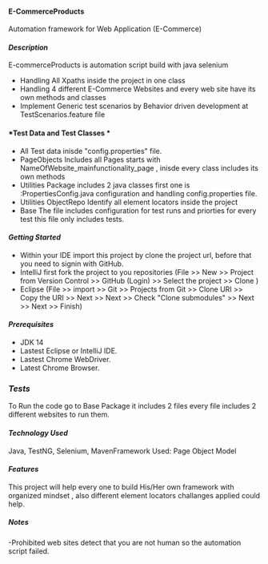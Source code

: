 #### E-CommerceProducts
Automation framework for Web Application (E-Commerce)

#### *Description*

E-commerceProducts is automation script build with java selenium

- Handling All Xpaths inside the project in one class 
- Handling 4 different E-Commerce Websites and every web site have its own methods and classes   
- Implement Generic test scenarios by Behavior driven development at TestScenarios.feature file

#### *Test Data and Test Classes *

- All Test data inisde  "config.properties" file.
- PageObjects Includes all Pages starts with NameOfWebsite_mainfunctionality_page , inisde every class includes its own methods 
- Utilities Package includes 2 java classes first one is :PropertiesConfig.java configuration and handling config.properties file.
- Utilities ObjectRepo Identify all element locators inside the project 
- Base The file includes configuration for test runs and priorties for every test this file only includes tests.

#### *Getting Started*

- Within your IDE import this project by clone the project url, before that you need to signin with GitHub.
- IntelliJ first fork the project to you repositories (File >> New >> Project from Version Control >> GitHub (Login) >> Select the project >> Clone )
- Eclipse (File >> import >> Git >> Projects from Git >> Clone URI >> Copy the URI >> Next >> Next >> Check "Clone submodules" >> Next >> Next >> Finish)

#### *Prerequisites*

- JDK 14
- Lastest Eclipse or IntelliJ IDE.
- Lastest Chrome WebDriver.
- Latest Chrome Browser.

### *Tests*

To Run the code go to Base Package it includes 2 files every file includes 2 different websites to run them. 

#### *Technology Used* 

Java, TestNG, Selenium, MavenFramework Used: Page Object Model

#### *Features* 

This project will help every one to build His/Her own framework with organized mindset , also different element locators challanges applied could help.


##### *Notes*

-Prohibited web sites detect that you are not human so the automation script failed.

